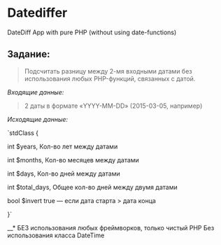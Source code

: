 # Datediffer
DateDiff App with pure PHP (without using date-functions)

## Задание:
> Подсчитать разницу между 2-мя входными датами без использования любых PHP-функций, связанных с датой.

*Входящие данные:*
> 2 даты в формате «YYYY-MM-DD» (2015-03-05, например)

*Исходящие данные:*

`stdClass {

  int $years, Кол-во лет между датами

  int $months, Кол-во месяцев между датами

  int $days, Кол-во дней между датами

  int $total_days, Общее кол-во дней между двумя датами 

  bool $invert true — если дата старта > дата конца

}`

__* БЕЗ использования любых фреймворков, только чистый PHP
Без использования класса DateTime

